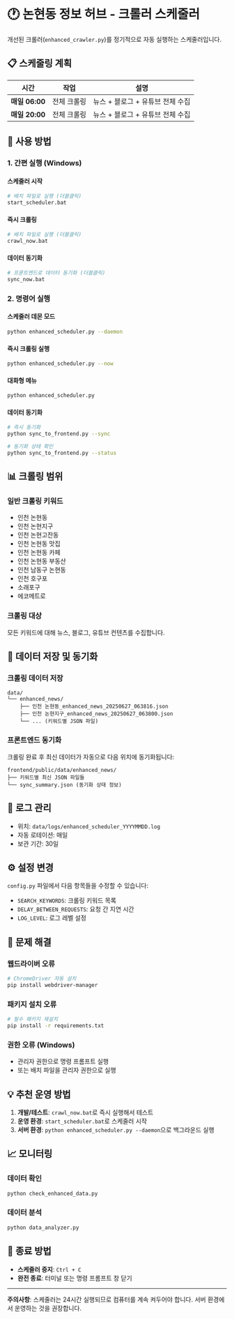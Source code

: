 # 🕐 논현동 정보 허브 - 크롤러 스케줄러

개선된 크롤러(`enhanced_crawler.py`)를 정기적으로 자동 실행하는 스케줄러입니다.

## 📋 스케줄링 계획

| 시간 | 작업 | 설명 |
|------|------|------|
| **매일 06:00** | 전체 크롤링 | 뉴스 + 블로그 + 유튜브 전체 수집 |
| **매일 20:00** | 전체 크롤링 | 뉴스 + 블로그 + 유튜브 전체 수집 |

## 🚀 사용 방법

### 1. 간편 실행 (Windows)

#### 스케줄러 시작
```bash
# 배치 파일로 실행 (더블클릭)
start_scheduler.bat
```

#### 즉시 크롤링
```bash
# 배치 파일로 실행 (더블클릭)
crawl_now.bat
```

#### 데이터 동기화
```bash
# 프론트엔드로 데이터 동기화 (더블클릭)
sync_now.bat
```

### 2. 명령어 실행

#### 스케줄러 데몬 모드
```bash
python enhanced_scheduler.py --daemon
```

#### 즉시 크롤링 실행
```bash
python enhanced_scheduler.py --now
```

#### 대화형 메뉴
```bash
python enhanced_scheduler.py
```

#### 데이터 동기화
```bash
# 즉시 동기화
python sync_to_frontend.py --sync

# 동기화 상태 확인
python sync_to_frontend.py --status
```

## 📊 크롤링 범위

### 일반 크롤링 키워드
- 인천 논현동
- 인천 논현지구
- 인천 논현고잔동
- 인천 논현동 맛집
- 인천 논현동 카페
- 인천 논현동 부동산
- 인천 남동구 논현동
- 인천 호구포
- 소래포구
- 에코메트로

### 크롤링 대상
모든 키워드에 대해 뉴스, 블로그, 유튜브 컨텐츠를 수집합니다.

## 📁 데이터 저장 및 동기화

### 크롤링 데이터 저장
```
data/
└── enhanced_news/
    ├── 인천 논현동_enhanced_news_20250627_063816.json
    ├── 인천 논현지구_enhanced_news_20250627_063800.json
    └── ... (키워드별 JSON 파일)
```

### 프론트엔드 동기화
크롤링 완료 후 최신 데이터가 자동으로 다음 위치에 동기화됩니다:
```
frontend/public/data/enhanced_news/
├── 키워드별 최신 JSON 파일들
└── sync_summary.json (동기화 상태 정보)
```

## 📝 로그 관리

- 위치: `data/logs/enhanced_scheduler_YYYYMMDD.log`
- 자동 로테이션: 매일
- 보관 기간: 30일

## ⚙️ 설정 변경

`config.py` 파일에서 다음 항목들을 수정할 수 있습니다:

- `SEARCH_KEYWORDS`: 크롤링 키워드 목록
- `DELAY_BETWEEN_REQUESTS`: 요청 간 지연 시간
- `LOG_LEVEL`: 로그 레벨 설정

## 🔧 문제 해결

### 웹드라이버 오류
```bash
# ChromeDriver 자동 설치
pip install webdriver-manager
```

### 패키지 설치 오류
```bash
# 필수 패키지 재설치
pip install -r requirements.txt
```

### 권한 오류 (Windows)
- 관리자 권한으로 명령 프롬프트 실행
- 또는 배치 파일을 관리자 권한으로 실행

## 💡 추천 운영 방법

1. **개발/테스트**: `crawl_now.bat`로 즉시 실행해서 테스트
2. **운영 환경**: `start_scheduler.bat`로 스케줄러 시작
3. **서버 환경**: `python enhanced_scheduler.py --daemon`으로 백그라운드 실행

## 📈 모니터링

### 데이터 확인
```bash
python check_enhanced_data.py
```

### 데이터 분석
```bash
python data_analyzer.py
```

## 🛑 종료 방법

- **스케줄러 중지**: `Ctrl + C`
- **완전 종료**: 터미널 또는 명령 프롬프트 창 닫기

---

**주의사항**: 스케줄러는 24시간 실행되므로 컴퓨터를 계속 켜두어야 합니다. 
서버 환경에서 운영하는 것을 권장합니다. 